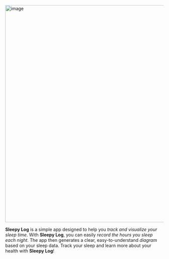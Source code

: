 <img width="802" height="688" alt="image" src="https://github.com/user-attachments/assets/cfa804b7-96f5-4e64-a20a-2c076c456c7e" />

**Sleepy Log** is a simple app designed to help you *track and visualize your sleep time*. 
With **Sleepy Log**, you can easily *record the hours you sleep each night*. The app then 
generates a clear, easy-to-understand *diagram* based on your sleep data. Track your sleep 
and learn more about your health with **Sleepy Log**!
